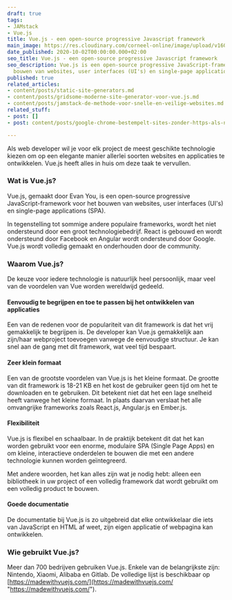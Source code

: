 ```yaml
---
draft: true
tags:
- JAMstack
- Vue.js
title: Vue.js - een open-source progressive Javascript framework
main_image: https://res.cloudinary.com/corneel-online/image/upload/v1603362046/corneelonline/vuejs_xlk2d2.jpg
date_published: 2020-10-02T00:00:00.000+02:00
seo_title: Vue.js - een open-source progressive Javascript framework
seo_description: Vue.js is een open-source progressive JavaScript-framework voor het
  bouwen van websites, user interfaces (UI's) en single-page applications (SPA).
published: true
related_articles:
- content/posts/static-site-generators.md
- content/posts/gridsome-moderne-site-generator-voor-vue.js.md
- content/posts/jamstack-de-methode-voor-snelle-en-veilige-websites.md
related_stuff:
- post: []
- post: content/posts/google-chrome-bestempelt-sites-zonder-https-als-niet-veilig.md

---
```

Als web developer wil je voor elk project de meest geschikte technologie kiezen om op een elegante manier allerlei soorten websites en applicaties te ontwikkelen. Vue.js heeft alles in huis om deze taak te vervullen.

### Wat is Vue.js?

Vue.js, gemaakt door Evan You, is een open-source progressive JavaScript-framework voor het bouwen van websites, user interfaces (UI's) en single-page applications (SPA).

In tegenstelling tot sommige andere populaire frameworks, wordt het niet ondersteund door een groot technologiebedrijf. React is gebouwd en wordt ondersteund door Facebook en Angular wordt ondersteund door Google. Vue.js wordt volledig gemaakt en onderhouden door de community.

### Waarom Vue.js?

De keuze voor iedere technologie is natuurlijk heel persoonlijk, maar veel van de voordelen van Vue worden wereldwijd gedeeld.

#### Eenvoudig te begrijpen en toe te passen bij het ontwikkelen van applicaties

Een van de redenen voor de populariteit van dit framework is dat het vrij gemakkelijk te begrijpen is. De developer kan Vue.js gemakkelijk aan zijn/haar webproject toevoegen vanwege de eenvoudige structuur. Je kan snel aan de gang met dit framework, wat veel tijd bespaart.

#### Zeer klein formaat

Een van de grootste voordelen van Vue.js is het kleine formaat. De grootte van dit framework is 18-21 KB en het kost de gebruiker geen tijd om het te downloaden en te gebruiken. Dit betekent niet dat het een lage snelheid heeft vanwege het kleine formaat. In plaats daarvan verslaat het alle omvangrijke frameworks zoals React.js, Angular.js en Ember.js.

#### Flexibiliteit

Vue.js is flexibel en schaalbaar. In de praktijk betekent dit dat het kan worden gebruikt voor een enorme, modulaire SPA (Single Page Apps) en om kleine, interactieve onderdelen te bouwen die met een andere technologie kunnen worden geïntegreerd.

Met andere woorden, het kan alles zijn wat je nodig hebt: alleen een bibliotheek in uw project of een volledig framework dat wordt gebruikt om een volledig product te bouwen.

#### Goede documentatie

De documentatie bij Vue.js is zo uitgebreid dat elke ontwikkelaar die iets van JavaScript en HTML af weet, zijn eigen applicatie of webpagina kan ontwikkelen.

### Wie gebruikt Vue.js?

Meer dan 700 bedrijven gebruiken Vue.js. Enkele van de belangrijkste zijn: Nintendo, Xiaomi, Alibaba en Gitlab. De volledige lijst is beschikbaar op [https://madewithvuejs.com/](https://madewithvuejs.com/ "https://madewithvuejs.com/").